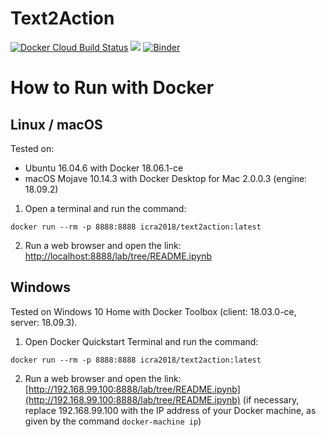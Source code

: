 # Text2Action
[![Docker Cloud Build Status](https://img.shields.io/docker/cloud/build/icra2018/logos.svg)](https://hub.docker.com/r/icra2018/text2action)
<a href="#how-to-run-with-docker"><img src="https://img.shields.io/badge/Docker-instructions-brightgreen.svg"></a>
[![Binder](https://mybinder.org/badge_logo.svg)](https://mybinder.org/v2/gh/ICRA-2018/Text2Action/master?urlpath=lab%2Ftree%2FREADME.ipynb)

# How to Run with Docker
## Linux / macOS
Tested on:
* Ubuntu 16.04.6 with Docker 18.06.1-ce
* macOS Mojave 10.14.3 with Docker Desktop for Mac 2.0.0.3 (engine: 18.09.2)

1. Open a terminal and run the command:
```
docker run --rm -p 8888:8888 icra2018/text2action:latest
```
2. Run a web browser and open the link: [http://localhost:8888/lab/tree/README.ipynb](http://localhost:8888/lab/tree/README.ipynb)

## Windows
Tested on Windows 10 Home with Docker Toolbox (client: 18.03.0-ce, server: 18.09.3).
1. Open Docker Quickstart Terminal and run the command:
```
docker run --rm -p 8888:8888 icra2018/text2action:latest
```
2. Run a web browser and open the link: [http://192.168.99.100:8888/lab/tree/README.ipynb](http://192.168.99.100:8888/lab/tree/README.ipynb)
(if necessary, replace 192.168.99.100 with the IP address of your Docker machine, as given by the command `docker-machine ip`)

